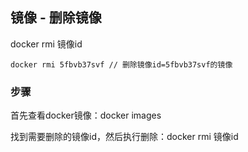 ## 镜像 - 删除镜像

docker rmi 镜像id

    docker rmi 5fbvb37svf // 删除镜像id=5fbvb37svf的镜像

### 步骤

首先查看docker镜像：docker images

找到需要删除的镜像id，然后执行删除：docker rmi 镜像id